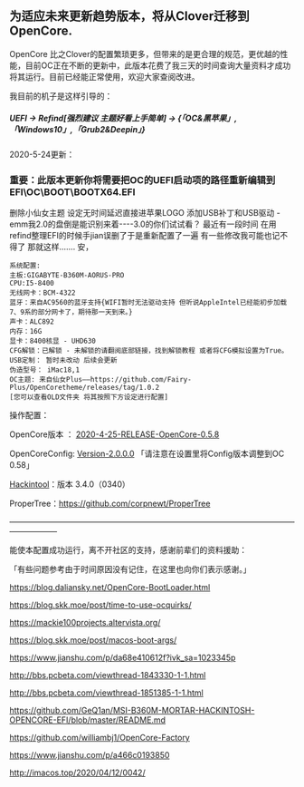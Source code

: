 ## 为适应未来更新趋势版本，将从Clover迁移到OpenCore.

OpenCore 比之Clover的配置繁琐更多，但带来的是更合理的规范，更优越的性能，目前OC正在不断的更新中，此版本花费了我三天的时间查询大量资料才成功将其运行。目前已经能正常使用，欢迎大家查阅改进。

我目前的机子是这样引导的：
##### UEFI  ->   Refind[强烈建议 主题好看上手简单] -> {「OC&黑苹果」,「Windows10」,「Grub2&Deepin」}
2020-5-24更新：

### 重要：此版本更新你将需要把OC的UEFI启动项的路径重新编辑到EFI\OC\BOOT\BOOTX64.EFI
删除小仙女主题 
设定无时间延迟直接进苹果LOGO
添加USB补丁和USB驱动 - emm我2.0的盘倒是能识别来着----3.0的你们试试看？
最近有一段时间 在用refind整理EFI的时候手jian误删了于是重新配置了一遍 有一些修改我可能也记不得了
那就这样....... 安，

```
系统配置:
主板:GIGABYTE-B360M-AORUS-PRO
CPU:I5-8400
无线网卡：BCM-4322 
蓝牙：来自AC9560的蓝牙支持{WIFI暂时无法驱动支持 但听说AppleIntel已经能初步加载7、9系的部分网卡了，期待那一天到来。}
声卡：ALC892
内存：16G
显卡：8400核显 - UHD630
CFG解锁：已解锁 - 未解锁的请翻阅底部链接，找到解锁教程 或者将CFG模拟设置为True。
USB定制： 暂时未改动 后续会更新
伪造型号： iMac18,1
OC主题: 来自仙女Plus——https://github.com/Fairy-Plus/OpenCoretheme/releases/tag/1.0.2 
[您可以查看OLD文件夹 将其按照下方设定进行配置]
```


操作配置：

OpenCore版本 ： [2020-4-25-RELEASE-OpenCore-0.5.8](https://github.com/williambj1/OpenCore-Factory/releases/tag/2020-04-25)

OpenCoreConfig:  [Version-2.0.0.0](https://mackie100projects.altervista.org/occ-changelog-version-2-0-0-0/) 「请注意在设置里将Config版本调整到OC 0.58」

[Hackintool](https://github.com/headkaze/Hackintool)：版本 3.4.0（0340）

ProperTree：https://github.com/corpnewt/ProperTree

——————————————————————————————————————————


能使本配置成功运行，离不开社区的支持，感谢前辈们的资料援助：

「有些问题参考由于时间原因没有记住，在这里也向你们表示感谢。」

https://blog.daliansky.net/OpenCore-BootLoader.html

https://blog.skk.moe/post/time-to-use-ocquirks/

https://mackie100projects.altervista.org/

https://blog.skk.moe/post/macos-boot-args/

https://www.jianshu.com/p/da68e410612f?ivk_sa=1023345p

http://bbs.pcbeta.com/viewthread-1843330-1-1.html

http://bbs.pcbeta.com/viewthread-1851385-1-1.html

https://github.com/GeQ1an/MSI-B360M-MORTAR-HACKINTOSH-OPENCORE-EFI/blob/master/README.md

https://github.com/williambj1/OpenCore-Factory

https://www.jianshu.com/p/a466c0193850

http://imacos.top/2020/04/12/0042/
